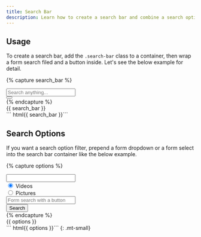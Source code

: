 ```yaml
---
title: Search Bar
description: Learn how to create a search bar and combine a search option filter in Luda.
---
```



## Usage
To create a search bar, add the `.search-bar` class to a container,
then wrap a form search filed and a button inside.
Let's see the below example for detail.

{% capture search_bar %}
<div class="search-bar">
  <div class="fm fm-text">
    <input type="search" placeholder="Search anything...">
  </div>
  <button class="btn btn-ico btn-primary">
    <i class="ico ico-search"></i>
  </button>
</div>
{% endcapture %}
<div class="example">
  {{ search_bar }}
</div>
``` html{{ search_bar }}```



## Search Options
If you want a search option filter, prepend a form dropdown or a form select into the
search bar container like the below example.

{% capture options %}
<div class="search-bar">
  <div class="fm-dropdown dropdown-absolute">
    <div class="fm fm-select"><input></div>
    <div class="dropdown-menu">
      <div class="dropdown-items">
        <div class="btns-y">
          <div class="btn-radio btn-hollow-primary">
            <input type="radio" checked name="single_fm_dropdown" value="one">
            <label>Videos</label>
          </div>
          <div class="btn-radio btn-hollow-primary">
            <input type="radio" name="single_fm_dropdown" value="two">
            <label>Pictures</label>
          </div>
        </div>
      </div>
    </div>
  </div>
  <div class="fm fm-text">
    <input type="search" placeholder="Form search with a button">
  </div>
  <button class="btn btn-primary">Search</button>
</div>
{% endcapture %}
<div class="example">
  {{ options }}
</div>
``` html{{ options }}```
{: .mt-small}